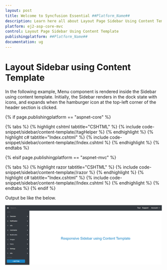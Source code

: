 ```yaml
---
layout: post
title: Welcome to Syncfusion Essential ##Platform_Name##
description: Learn here all about Layout Page Sidebar Using Content Template of Syncfusion Essential ##Platform_Name## widgets based on HTML5 and jQuery.
platform: ej2-asp-core-mvc
control: Layout Page Sidebar Using Content Template
publishingplatform: ##Platform_Name##
documentation: ug
---
```



# Layout Sidebar using Content Template

In the following example, Menu component  is rendered inside the Sidebar using content template. Initially, the Sidebar renders in the dock state with icons, and expands when the hamburger icon at the top-left corner of the header section is clicked.

{% if page.publishingplatform == "aspnet-core" %}

{% tabs %}
{% highlight cshtml tabtitle="CSHTML" %}
{% include code-snippet/sidebar/content-template//tagHelper %}
{% endhighlight %}
{% highlight c# tabtitle="Index.cshtml" %}
{% include code-snippet/sidebar/content-template//Index.cshtml %}
{% endhighlight %}
{% endtabs %}

{% elsif page.publishingplatform == "aspnet-mvc" %}

{% tabs %}
{% highlight razor tabtitle="CSHTML" %}
{% include code-snippet/sidebar/content-template//razor %}
{% endhighlight %}
{% highlight c# tabtitle="Index.cshtml" %}
{% include code-snippet/sidebar/content-template//Index.cshtml %}
{% endhighlight %}
{% endtabs %}
{% endif %}



Output be like the below.

![Sidebar Sample](../images/content_template.png)
